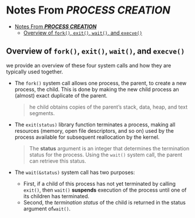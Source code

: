 # Notes From ***PROCESS CREATION***

- [Notes From ***PROCESS CREATION***](#notes-from-process-creation)
  - [Overview of `fork()`, `exit()`, `wait()`, and `execve()`](#overview-of-fork-exit-wait-and-execve)

## Overview of `fork()`, `exit()`, `wait()`, and `execve()`

we provide an overview of these four system calls and how they are typically used together.

- The `fork()` system call allows one process, the parent, to create a new process, the child. This is done by making the new child process an (almost) exact duplicate of the parent.
    > he child obtains copies of the parent’s stack, data, heap, and text segments.

- The `exit(status)` library function terminates a process, making all resources
(memory, open file descriptors, and so on) used by the process available for
subsequent reallocation by the kernel.
   > The **status** argument is an integer that determines the termination status for the process. Using the `wait()` system call, the parent can retrieve this status.
- The `wait(&status)` system call has two purposes:
  - First, if a child of this process has not yet terminated by calling `exit()`, then `wait()` **suspends** execution of the process until one of its children has terminated.
  - Second, the *termination status* of the child is returned in the status argument of`wait()`.